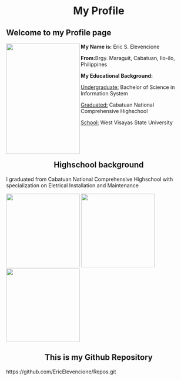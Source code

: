 <center><h1>My Profile</h1></center>

<h2 id="welcome"> Welcome to my Profile page </h2>

<img src="https://github.com/EricElevencione/Repos/blob/main/455025417_8500152933330798_959488846371747804_n.jpg?raw=true" width="200" height="300" align="left"></img>

<p>
	<p><strong>My Name is:</strong> Eric S. Elevencione</p>
	<p><strong>From:</strong></h4>Brgy. Maraguit, Cabatuan, Ilo-ilo, Philippines</p>
	<p><strong>My Educational Background:</strong>
		<p>
			<p><u>Undergraduate:</u></strong> Bachelor of Science in Information System</p>
			<p><u>Graduated:</u></strong> Cabatuan National Comprehensive Highschool</p>
			<p><u>School:</u></strong> West Visayas State University</p>
		</p>
</p>

<br>
<br>
<br>

<center><h2 id="background"> Highschool background </h2></center>

<p>I graduated from Cabatuan National Comprehensive Highschool with specialization on Eletrical Installation and Maintenance</p>

<img src="https://github.com/EricElevencione/Repos/blob/main/455476959_499959875991757_431548522691254868_n.jpg?raw=true" width="200" height="200"></img>
<img src="https://github.com/EricElevencione/Repos/blob/main/454920051_408084788547798_2156049834664412599_n.jpg?raw=true" width="200" height="200"></img>
<img src="https://github.com/EricElevencione/Repos/blob/main/455953093_3663212527264630_7043490678541742069_n.jpg?raw=true" width="200" height="200"></img>

<center><h2 id="Github-repository"> This is my Github Repository </h2></center>
https://github.com/EricElevencione/Repos.git
